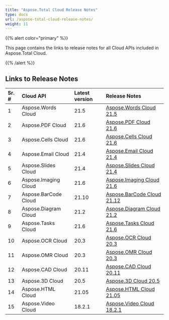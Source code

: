 ```yaml
---
title: "Aspose.Total Cloud Release Notes"
type: docs
url: /aspose-total-cloud-release-notes/
weight: 11
---
```


{{% alert color="primary" %}}

This page contains the links to release notes for all Cloud APIs included in Aspose.Total Cloud. 

{{% /alert %}}
## **Links to Release Notes**

|**Sr. #**|**Cloud API**|**Latest version**|**Release Notes**|
| :- | :- | :- | :- |
|1|Aspose.Words Cloud|21.5|[Aspose.Words Cloud 21.5](https://docs.aspose.cloud/words/release-notes/2021/21-5/)|
|2|Aspose.PDF Cloud|21.6|[Aspose.PDF Cloud 21.6](https://docs.aspose.cloud/pdf/aspose-pdf-cloud-21-6-release-notes/)|
|3|Aspose.Cells Cloud|21.6|[Aspose.Cells Cloud 21.6](https://docs.aspose.cloud/cells/aspose-cells-cloud-21-6-release-notes/)|
|4|Aspose.Email Cloud|21.4|[Aspose.Email Cloud 21.4](https://docs.aspose.cloud/email/aspose-email-cloud-21-4-release-notes/)|
|5|Aspose.Slides Cloud|21.4|[Aspose.Slides Cloud 21.4](https://docs.aspose.cloud/slides/aspose-slides-cloud-21-4-release-notes/)|
|6|Aspose.Imaging Cloud|21.6|[Aspose.Imaging Cloud 21.6](https://docs.aspose.cloud/imaging/aspose-imaging-cloud-21-6-release-notes/)|
|7|Aspose.BarCode Cloud|21.10|[Aspose.BarCode Cloud 21.12](https://docs.aspose.cloud/barcode/aspose-barcode-cloud-21-12-release-notes/)|
|8|Aspose.Diagram Cloud|21.2|[Aspose.Diagram Cloud 21.2](https://docs.aspose.cloud/diagram/aspose-diagram-cloud-21-2-release-notes/)|
|9|Aspose.Tasks Cloud|21.6|[Aspose.Tasks Cloud 21.6](https://docs.aspose.cloud/tasks/aspose-tasks-cloud-21-6-release-notes/)|
|10|Aspose.OCR Cloud|20.3|[Aspose.OCR Cloud 20.3](https://docs.aspose.cloud/ocr/aspose-ocr-for-cloud-20-03-release-notes/)|
|11|Aspose.OMR Cloud|20.3|[Aspose.OMR Cloud 20.3](https://docs.aspose.cloud/omr/aspose-omr-cloud-20-3-release-notes/)|
|12|Aspose.CAD Cloud|20.11|[Aspose.CAD Cloud 20.11](https://docs.aspose.cloud/cad/aspose-cad-cloud-20-11-release-notes/)|
|13|Aspose.3D Cloud|20.5|[Aspose.3D Cloud 20.5](https://docs.aspose.cloud/3d/aspose-3d-cloud-release-notes-20-5/)|
|14|Aspose.HTML Cloud|21.05|[Aspose.HTML Cloud 21.05](https://docs.aspose.cloud/html/aspose-html-cloud-21-05-release-notes/)|
|15|Aspose.Video Cloud|18.2.1|[Aspose.Video Cloud 18.2.1](https://docs.aspose.cloud/video/aspose-video-cloud-18-2-1-release-notes/)|
